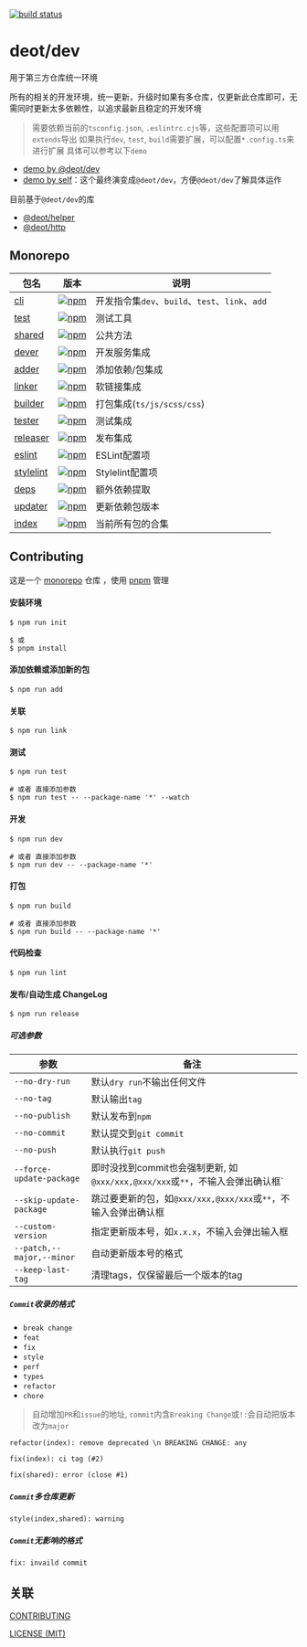 [ci-image]: https://github.com/deot/dev/actions/workflows/ci.yml/badge.svg?branch=main
[ci-url]: https://github.com/deot/dev/actions/workflows/ci.yml

[![build status][ci-image]][ci-url]

# deot/dev

用于第三方仓库统一环境

所有的相关的开发环境，统一更新，升级时如果有多仓库，仅更新此仓库即可，无需同时更新太多依赖性，以追求最新且稳定的开发环境

> 需要依赖当前的`tsconfig.json`, `.eslintrc.cjs`等，这些配置项可以用`extends`导出
> 如果执行`dev`, `test`, `build`需要扩展，可以配置`*.config.ts`来进行扩展
> 具体可以参考以下`demo`


- [demo by @deot/dev](https://github.com/deot/dev-demo)
- [demo by self](https://github.com/deot/dev-self-demo)：这个最终演变成`@deot/dev`，方便`@deot/dev`了解具体运作

目前基于`@deot/dev`的库
- [@deot/helper](https://github.com/deot/helper)
- [@deot/http](https://github.com/deot/http)

## Monorepo

[npm-cli-image]: https://img.shields.io/npm/v/@deot/dev-cli.svg
[npm-cli-url]: https://www.npmjs.com/package/@deot/dev-cli

[npm-test-image]: https://img.shields.io/npm/v/@deot/dev-test.svg
[npm-test-url]: https://www.npmjs.com/package/@deot/dev-test

[npm-shared-image]: https://img.shields.io/npm/v/@deot/dev-shared.svg
[npm-shared-url]: https://www.npmjs.com/package/@deot/dev-shared

[npm-dever-image]: https://img.shields.io/npm/v/@deot/dev-dever.svg
[npm-dever-url]: https://www.npmjs.com/package/@deot/dev-dever

[npm-adder-image]: https://img.shields.io/npm/v/@deot/dev-adder.svg
[npm-adder-url]: https://www.npmjs.com/package/@deot/dev-adder

[npm-linker-image]: https://img.shields.io/npm/v/@deot/dev-linker.svg
[npm-linker-url]: https://www.npmjs.com/package/@deot/dev-linker

[npm-builder-image]: https://img.shields.io/npm/v/@deot/dev-builder.svg
[npm-builder-url]: https://www.npmjs.com/package/@deot/dev-builder

[npm-tester-image]: https://img.shields.io/npm/v/@deot/dev-tester.svg
[npm-tester-url]: https://www.npmjs.com/package/@deot/dev-tester

[npm-releaser-image]: https://img.shields.io/npm/v/@deot/dev-releaser.svg
[npm-releaser-url]: https://www.npmjs.com/package/@deot/dev-releaser

[npm-eslint-image]: https://img.shields.io/npm/v/@deot/dev-eslint.svg
[npm-eslint-url]: https://www.npmjs.com/package/@deot/dev-eslint

[npm-stylelint-image]: https://img.shields.io/npm/v/@deot/dev-stylelint.svg
[npm-stylelint-url]: https://www.npmjs.com/package/@deot/dev-stylelint

[npm-deps-image]: https://img.shields.io/npm/v/@deot/dev-deps.svg
[npm-deps-url]: https://www.npmjs.com/package/@deot/dev-deps

[npm-updater-image]: https://img.shields.io/npm/v/@deot/dev-updater.svg
[npm-updater-url]: https://www.npmjs.com/package/@deot/dev-updater

[npm-image]: https://img.shields.io/npm/v/@deot/dev.svg
[npm-url]: https://www.npmjs.com/package/@deot/dev

| 包名                              | 版本                                               | 说明                                     |
| ------------------------------- | ------------------------------------------------ | -------------------------------------- |
| [cli](packages/cli)             | [![npm][npm-cli-image]][npm-cli-url]             | 开发指令集`dev`、`build`、`test`、`link`、`add` |
| [test](packages/test)           | [![npm][npm-test-image]][npm-test-url]           | 测试工具                                   |
| [shared](packages/shared)       | [![npm][npm-shared-image]][npm-shared-url]       | 公共方法                                   |
| [dever](packages/dever)         | [![npm][npm-dever-image]][npm-dever-url]         | 开发服务集成                                 |
| [adder](packages/adder)         | [![npm][npm-adder-image]][npm-adder-url]         | 添加依赖/包集成                               |
| [linker](packages/linker)       | [![npm][npm-linker-image]][npm-linker-url]       | 软链接集成                                  |
| [builder](packages/builder)     | [![npm][npm-builder-image]][npm-builder-url]     | 打包集成(`ts/js/scss/css`)                 |
| [tester](packages/tester)       | [![npm][npm-tester-image]][npm-tester-url]       | 测试集成                                   |
| [releaser](packages/releaser)   | [![npm][npm-releaser-image]][npm-releaser-url]   | 发布集成                                   |
| [eslint](packages/eslint)       | [![npm][npm-eslint-image]][npm-eslint-url]       | ESLint配置项                              |
| [stylelint](packages/stylelint) | [![npm][npm-stylelint-image]][npm-stylelint-url] | Stylelint配置项                           |
| [deps](packages/deps)           | [![npm][npm-deps-image]][npm-deps-url]           | 额外依赖提取                                 |
| [updater](packages/updater)     | [![npm][npm-updater-image]][npm-updater-url]     | 更新依赖包版本                                |
| [index](packages/index)         | [![npm][npm-image]][npm-url]                     | 当前所有包的合集                               |

## Contributing

这是一个 [monorepo](https://en.wikipedia.org/wiki/Monorepo) 仓库 ，使用 [pnpm](https://pnpm.io/) 管理

#### 安装环境

```console
$ npm run init 

$ 或
$ pnpm install
```

#### 添加依赖或添加新的包

```console
$ npm run add
```

#### 关联

```console
$ npm run link
```

#### 测试

```console
$ npm run test

# 或者 直接添加参数
$ npm run test -- --package-name '*' --watch
```

#### 开发

```console
$ npm run dev

# 或者 直接添加参数
$ npm run dev -- --package-name '*'
```

#### 打包

```console
$ npm run build

# 或者 直接添加参数
$ npm run build -- --package-name '*'
```

#### 代码检查

```console
$ npm run lint
```

#### 发布/自动生成 ChangeLog

```console
$ npm run release
```

##### 可选参数

| 参数                        | 备注                                                      |
| ------------------------- | ------------------------------------------------------- |
| `--no-dry-run`            | 默认`dry run`不输出任何文件                                      |
| `--no-tag`                | 默认输出`tag`                                               |
| `--no-publish`            | 默认发布到`npm`                                              |
| `--no-commit`             | 默认提交到`git commit`                                       |
| `--no-push`               | 默认执行`git push`                                          |
| `--force-update-package`  | 即时没找到commit也会强制更新, 如`@xxx/xxx,@xxx/xxx`或`**`，不输入会弹出确认框` |
| `--skip-update-package`   | 跳过要更新的包，如`@xxx/xxx,@xxx/xxx`或`**`，不输入会弹出确认框             |
| `--custom-version`        | 指定更新版本号，如`x.x.x`，不输入会弹出输入框                              |
| `--patch,--major,--minor` | 自动更新版本号的格式                                              |
| `--keep-last-tag`         | 清理tags，仅保留最后一个版本的tag                                    |

##### `Commit`收录的格式

- `break change`
- `feat`
- `fix`
- `style`
- `perf`
- `types`
- `refactor`
- `chore`

> 自动增加`PR`和`issue`的地址, `commit`内含`Breaking Change`或`!:`会自动把版本改为`major`

```shell
refactor(index): remove deprecated \n BREAKING CHANGE: any

fix(index): ci tag (#2)

fix(shared): error (close #1)
```

##### `Commit`多仓库更新

```shell
style(index,shared): warning
```

##### `Commit`无影响的格式

```shell
fix: invaild commit
```

## 关联

[CONTRIBUTING](./.github/CONTRIBUTING.md)

[LICENSE (MIT)](./LICENSE)